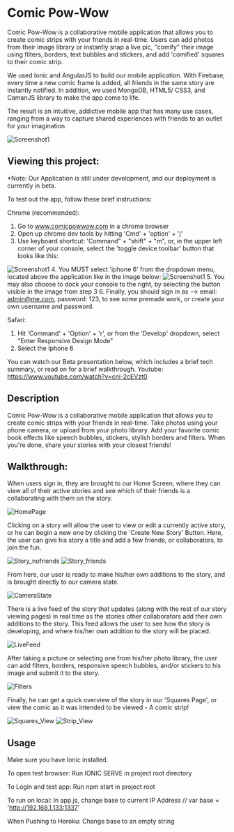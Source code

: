 Comic Pow-Wow
=====================

Comic Pow-Wow is a collaborative mobile application that allows you to create comic strips with your friends in real-time. Users can add photos from their image library or instantly snap a live pic, "comify" their image using filters, borders, text bubbles and stickers, and add 'comified' squares to their comic strip.

We used Ionic and AngularJS to build our mobile application. With Firebase, every time a new comic frame is added, all friends in the same story are instantly notified. In addition, we used MongoDB, HTML5/ CSS3, and CamanJS library to make the app come to life.

The result is an intuitive, addictive mobile app that has many use cases, ranging from a way to capture shared experiences with friends to an outlet for your imagination.


![Screenshot1](http://i.imgur.com/DAp5dke.png)

## Viewing this project:

*Note: Our Application is still under development, and our deployment is currently in beta.

To test out the app, follow these brief instructions:

Chrome (recommended):
  1. Go to www.comicpowwow.com in a chrome browser
  2. Open up chrome dev tools by hitting 'Cmd' + 'option' + 'j' 
  3. Use keyboard shortcut: 'Command" + "shift" + "m", or, in the upper left corner of your console, select the 'toggle device toolbar' button that looks like this:
  
  ![Screenshot1](http://i.imgur.com/6GQTscC.png)
  4. You MUST select 'iphone 6' from the dropdown menu, located above the application like in the image below:
  ![Screenshot1](http://i.imgur.com/fFtM35U.png)
  5. You may also choose to dock your console to the right, by selecting the button visible in the image from step 3
  6. Finally, you should sign in as --> email: admin@me.com, password: 123, to see some premade work, or create your own username and password.

Safari:
  1. Hit 'Command' + 'Option' + 'r', or from the 'Develop' dropdown, select "Enter Responsive Design Mode"
  2. Select the Iphone 6


You can watch our Beta presentation below, which includes a brief tech summary, or read on for a brief walkthrough.
Youtube: https://www.youtube.com/watch?v=cni-2cEVzt0

## Description

Comic Pow-Wow is a collaborative mobile application that allows you to create comic strips with your friends in real-time. Take photos using your phone camera, or upload from your photo library. Add your favorite comic book effects like speech bubbles, stickers, stylish borders and filters. When you're done, share your stories with your closest friends!

## Walkthrough:

When users sign in, they are brought to our Home Screen, where they can view all of their active stories and see which of their friends is a collaborating with them on the story.

![HomePage](http://i.imgur.com/LoNmAOK.png)

Clicking on a story will allow the user to view or edit a currently active story, or he can begin a new one by clicking the 'Create New Story' Button. Here, the user can give his story a title and add a few friends, or collaborators, to join the fun.

![Story_nofriends](http://i.imgur.com/A3hZL72.png) ![Story_friends](http://i.imgur.com/tcw7J0Q.png)

From here, our user is ready to make his/her own additions to the story, and is brought directly to our camera state.

![CameraState](http://i.imgur.com/XOSqmzN.png)

There is a live feed of the story that updates (along with the rest of our story viewing pages) in real time as the stories other collaborators add their own additions to the story. This feed allows the user to see how the story is developing, and where his/her own addition to the story will be placed.

![LiveFeed](http://i.imgur.com/qWaaxbN.png)

After taking a picture or selecting one from his/her photo library, the user can add filters, borders, responsive speech bubbles, and/or stickers to his image and submit it to the story.

![Filters](http://i.imgur.com/RuFGP3z.png)

Finally, he can get a quick overview of the story in our 'Squares Page', or view the comic as it was intended to be viewed - A comic strip!

![Squares_View](http://i.imgur.com/NYdEzAt.png)
![Strip_View](http://i.imgur.com/oKI1vHu.png)

## Usage

Make sure you have Ionic installed.

To open test browser:
Run IONIC SERVE in project root directory

To Login and test app:
Run npm start in project root

To run on local:
In app.js, change base to current IP Address
// var base = 'http://192.168.1.133:1337'

When Pushing to Heroku:
Change base to an empty string
